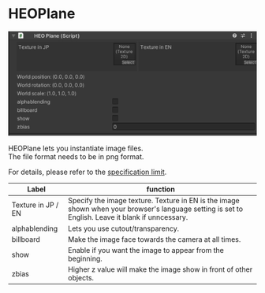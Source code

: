 # HEOPlane

![HEOPlane](img/HEOPlane.jpg)

HEOPlane lets you instantiate image files.  
The file format needs to be in png format.

For details, please refer to the [specification limit](../WorldMakingGuide/UnityGuidelines.md).

|  Label |  function  |
| ----   | ---- |
| Texture in JP / EN | Specify the image texture. Texture in EN is the image shown when your browser's language setting is set to English. Leave it blank if unncessary.  |
| alphablending | Lets you use cutout/transparency. |
| billboard | Make the image face towards the camera at all times. |
| show | Enable if you want the image to appear from the beginning. |
| zbias | Higher z value will make the image show in front of other objects. |